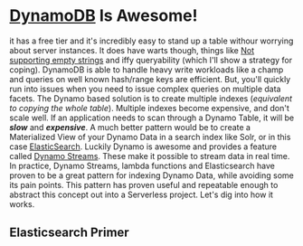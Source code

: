 # [DynamoDB](https://aws.amazon.com/dynamodb/) Is Awesome!

it has a free tier and it's incredibly easy to stand up a table withour worrying about server instances. It does have warts though, things like [Not supporting empty strings](https://forums.aws.amazon.com/thread.jspa?threadID=90137) and iffy queryability (which I'll show a strategy for coping). DynamoDB is able to handle heavy write workloads like a champ and queries on well known hash/range keys are efficient. But, you'll quickly run into issues when you need to issue complex queries on multiple data facets. The Dynamo based solution is to create multiple indexes (_equivalent to copying the whole table_). Multiple indexes become expensive, and don't scale well. If an application needs to scan through a Dynamo Table, it will be _**slow**_ and _**expensive**_. A much better pattern would be to create a Materialized View of your Dynamo Data in a search index like Solr, or in this case [ElasticSearch](https://www.elastic.co/products/elasticsearch). Luckily Dynamo is awesome and provides a feature called [Dynamo Streams](https://docs.aws.amazon.com/amazondynamodb/latest/developerguide/Streams.html). These make it possible to stream data in real time. In practice, Dynamo Streams, lambda functions and Elasticsearch have proven to be a great pattern for indexing Dynamo Data, while avoiding some its pain points. This pattern has proven useful and repeatable enough to abstract this concept out into a Serverless project. Let's dig into how it works.

## Elasticsearch Primer
